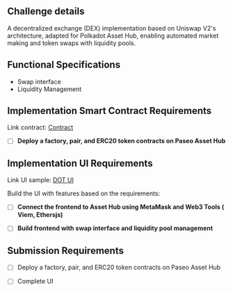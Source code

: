 
## Challenge details
A decentralized exchange (DEX) implementation based on Uniswap V2's architecture, adapted for Polkadot Asset Hub, enabling automated market making and token swaps with liquidity pools.

## Functional Specifications 

+ Swap interface 
+ Liquidity Management


## Implementation Smart Contract Requirements

Link contract: [Contract](./contracts)

- [ ] **Deploy a factory, pair, and ERC20 token contracts on Paseo Asset Hub**



## Implementation UI Requirements 

Link UI sample: [DOT UI](./frontend)

Build the UI with features based on the requirements:

- [ ] **Connect the frontend to Asset Hub using MetaMask and Web3 Tools ( Viem, Ethersjs)**
- [ ] **Build frontend with swap interface and liquidity pool management**


## Submission Requirements 
- [ ] Deploy a factory, pair, and ERC20 token contracts on Paseo Asset Hub
- [ ] Complete UI 



